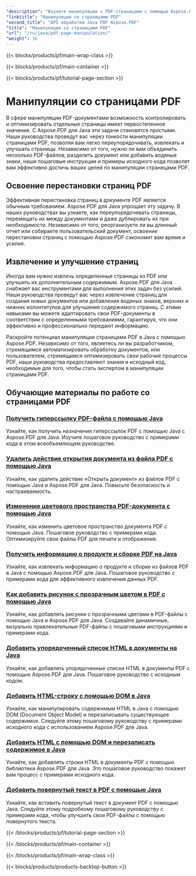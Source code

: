 ```yaml
---
"description": "Изучите манипуляции с PDF-страницами с помощью Aspose.PDF для Java. Научитесь легко переупорядочивать, извлекать и улучшать PDF-страницы."
"linktitle": "Манипуляции со страницами PDF"
"second_title": "API обработки Java PDF Aspose.PDF"
"title": "Манипуляции со страницами PDF"
"url": "/ru/java/pdf-page-manipulation/"
"weight": 16
---
```


{{< blocks/products/pf/main-wrap-class >}}

{{< blocks/products/pf/main-container >}}

{{< blocks/products/pf/tutorial-page-section >}}

# Манипуляции со страницами PDF


В сфере манипуляции PDF-документами возможность контролировать и оптимизировать отдельные страницы имеет первостепенное значение. С Aspose.PDF для Java эти задачи становятся простыми. Наши руководства проведут вас через тонкости манипуляции страницами PDF, позволяя вам легко переупорядочивать, извлекать и улучшать страницы. Независимо от того, нужно ли вам объединить несколько PDF-файлов, разделить документ или добавить водяные знаки, наши пошаговые инструкции и примеры исходного кода позволят вам эффективно достичь ваших целей по манипуляции страницами PDF.

## Освоение перестановки страниц PDF

Эффективная перестановка страниц в документе PDF является обычным требованием. Aspose.PDF для Java упрощает эту задачу. В наших руководствах вы узнаете, как переупорядочивать страницы, перемещать их между документами и даже дублировать их при необходимости. Независимо от того, реорганизуете ли вы длинный отчет или собираете пользовательский документ, освоение перестановки страниц с помощью Aspose.PDF сэкономит вам время и усилия.

## Извлечение и улучшение страниц

Иногда вам нужно извлечь определенные страницы из PDF или улучшить их дополнительным содержимым. Aspose.PDF для Java снабжает вас инструментами для выполнения этих задач без усилий. Наши руководства проведут вас через извлечение страниц для создания новых документов или добавления водяных знаков, верхних и нижних колонтитулов для улучшения содержимого страниц. С этими навыками вы можете адаптировать свои PDF-документы в соответствии с определенными требованиями, гарантируя, что они эффективно и профессионально передают информацию.

Раскройте потенциал манипуляции страницами PDF в Java с помощью Aspose.PDF. Независимо от того, являетесь ли вы разработчиком, стремящимся автоматизировать обработку документов, или пользователем, стремящимся оптимизировать свои рабочие процессы PDF, наши руководства предоставляют знания и исходный код, необходимые для того, чтобы стать экспертом в манипуляции страницами PDF.

## Обучающие материалы по работе со страницами PDF
### [Получить гиперссылку PDF-файла с помощью Java](./get-pdf-hyperlink-destination-using-java/)
Узнайте, как получить назначения гиперссылок PDF с помощью Java с Aspose.PDF для Java. Изучите пошаговое руководство с примерами кода в этом всеобъемлющем руководстве.
### [Удалить действие открытия документа из файла PDF с помощью Java](./remove-document-open-action-from-pdf-file-using-java/)
Узнайте, как удалить действие «Открыть документ» из файлов PDF с помощью Java и Aspose.PDF для Java. Повысьте безопасность и настраиваемость.
### [Изменение цветового пространства PDF-документа с помощью Java](./change-color-space-of-pdf-document-using-java/)
Узнайте, как изменить цветовое пространство документа PDF с помощью Java. Пошаговое руководство с примерами кода. Оптимизируйте свои файлы PDF для печати и отображения.
### [Получить информацию о продукте и сборке PDF на Java](./get-product-and-build-information-of-pdf-in-java/)
Узнайте, как извлекать информацию о продукте и сборке из файлов PDF в Java с помощью Aspose.PDF для Java. Пошаговое руководство с примерами кода для эффективного извлечения данных PDF.
### [Как добавить рисунок с прозрачным цветом в PDF с помощью Java](./how-to-add-drawing-with-transparent-color-in-pdf-using-java/)
Узнайте, как добавлять рисунки с прозрачными цветами в PDF-файлы с помощью Java и Aspose.PDF для Java. Создавайте динамичные, визуально привлекательные PDF-файлы с пошаговыми инструкциями и примерами кода.
### [Добавить упорядоченный список HTML в документы на Java](./add-html-ordered-list-into-documents-in-java/)
Узнайте, как добавлять упорядоченные списки HTML в документы PDF с помощью Aspose.PDF для Java. Пошаговое руководство с исходным кодом.
### [Добавить HTML-строку с помощью DOM в Java](./add-html-string-using-dom-in-java/)
Узнайте, как манипулировать содержимым HTML в Java с помощью DOM (Document Object Model) и перезаписывать существующее содержимое. Следуйте этому пошаговому руководству с примерами исходного кода с использованием Aspose.PDF для Java.
### [Добавить HTML с помощью DOM и перезаписать содержимое в Java](./add-html-using-dom-and-overwrite-content-in-java/)
Узнайте, как добавлять строки HTML в документы PDF с помощью библиотеки Aspose.PDF для Java. Это пошаговое руководство покажет вам процесс с примерами исходного кода.
### [Добавить повернутый текст в PDF с помощью Java](./add-rotated-text-in-pdf-using-java/)
Узнайте, как вставить повернутый текст в документ PDF с помощью Java. Следуйте этому подробному пошаговому руководству с примерами кода, чтобы улучшить свои PDF-файлы с помощью повернутого текста.

{{< /blocks/products/pf/tutorial-page-section >}}

{{< /blocks/products/pf/main-container >}}

{{< /blocks/products/pf/main-wrap-class >}}

{{< blocks/products/products-backtop-button >}}